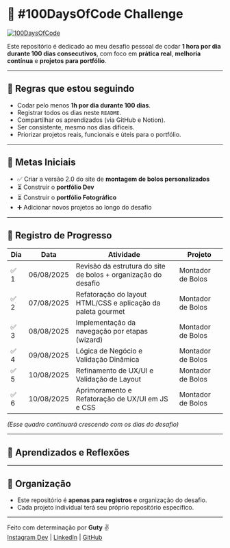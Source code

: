 # 💯 #100DaysOfCode Challenge

[![100DaysOfCode](https://img.shields.io/badge/100DaysOfCode-In%20Progress-orange.svg)](https://www.100daysofcode.com/)

Este repositório é dedicado ao meu desafio pessoal de codar **1 hora por dia durante 100 dias consecutivos**, com foco em **prática real**, **melhoria contínua** e **projetos para portfólio**.

---

## 📌 Regras que estou seguindo

- Codar pelo menos **1h por dia durante 100 dias**.
- Registrar todos os dias neste `README`.
- Compartilhar os aprendizados (via GitHub e Notion).
- Ser consistente, mesmo nos dias difíceis.
- Priorizar projetos reais, funcionais e úteis para o portfólio.

---

## 🎯 Metas Iniciais

- ✅ Criar a versão 2.0 do site de **montagem de bolos personalizados**  
- ⏳ Construir o **portfólio Dev**
- ⏳ Construir o **portfólio Fotográfico**
- ➕ Adicionar novos projetos ao longo do desafio

---

## 📅 Registro de Progresso

| Dia | Data       | Atividade                                                              | Projeto                    |
|-----|------------|------------------------------------------------------------------------|----------------------------|
|✅ 1  | 06/08/2025 | Revisão da estrutura do site de bolos + organização do desafio        | Montador de Bolos          |
|✅ 2  | 07/08/2025 | Refatoração do layout HTML/CSS e aplicação da paleta gourmet          | Montador de Bolos          |
|✅ 3   | 08/08/2025 | Implementação da navegação por etapas (wizard)                       | Montador de Bolos          |
|✅ 4   | 09/08/2025 |  Lógica de Negócio e Validação Dinâmica                             | Montador de Bolos          |
|✅ 5   | 10/08/2025 |  Refinamento de UX/UI e Validação de Layout                          | Montador de Bolos          |
|✅ 6  | 10/08/2025 |  Aprimoramento e Refatoração de UX/UI em JS e CSS                      | Montador de Bolos         |

_(Esse quadro continuará crescendo com os dias do desafio)_

---

## 🧠 Aprendizados e Reflexões


---

## 📁 Organização

- Este repositório é **apenas para registros** e organização do desafio.
- Cada projeto individual terá seu próprio repositório específico.

---

Feito com determinação por **Guty** ✌️  
[Instagram Dev](https://www.instagram.com/mdsguty.raw/) | [LinkedIn](https://www.linkedin.com/in/gutyerrez-roger-426851155/) | [GitHub](https://github.com/GutyerrezRoger)

